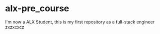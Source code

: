 # alx-pre_course
I'm now a ALX Student, this is my first repository as a full-stack engineer 
zxzxcxcz
